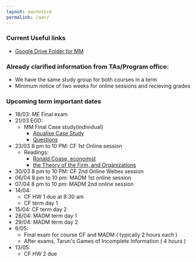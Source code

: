 ```yaml
---
layout: aacnotice
permalink: /aac/
---
```


### Current Useful links
* [Google Drive Folder for MM](https://drive.google.com/drive/u/1/folders/1t62DxOwz29JI-ZxDRM4vmW9g_jMTu_B7)

### Already clarified information from TAs/Program office:
* We have the same study group for both courses in a term
* Minimum notice of two weeks for online sessions and recieving grades

### Upcoming term important dates
* 18/03: ME Final exam
* 21/03 EOD:
  * MM Final Case study(individual)
    * [Aqualise Case Study](http://lms2.exchange.isb.edu/pluginfile.php/133425/mod_resource/content/1/Aqualisa.pdf)
    * [Questions](http://lms2.exchange.isb.edu/mod/resource/view.php?id=54436)
* 23/03 8 pm to 10 PM: CF 1st Online session
  * Readings:
    * [Ronald Coase, economist](https://www.economist.com/news/finance-and-economics/21584966-ronald-coase-economist-who-explained-why-firms-exist-died-september-2nd)
    * [the Theory of the Firm, and Organizations](http://lms2.exchange.isb.edu/mod/resource/view.php?id=54542)
* 30/03 8 pm to 10 PM: CF 2nd Online Webex session
* 06/04 8 pm to 10 pm: MADM 1st online session
* 07/04 8 pm to 10 pm: MADM 2nd online session
* 14/04:
  * CF HW 1 due at 8:30 am
  * CF term day 1
* 15/04: CF term day 2
* 28/04: MADM term day 1
* 29/04: MADM term day 2
* 6/05:
  * Final exam for course CF and MADM ( typically 2 hours each )
  * After exams, Tarun's Games of Incomplete Information ( 4 hours )
* 13/05:
  * CF HW 2 due
